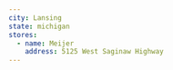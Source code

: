 ```yaml
---
city: Lansing
state: michigan
stores:
  - name: Meijer
    address: 5125 West Saginaw Highway
---
```

